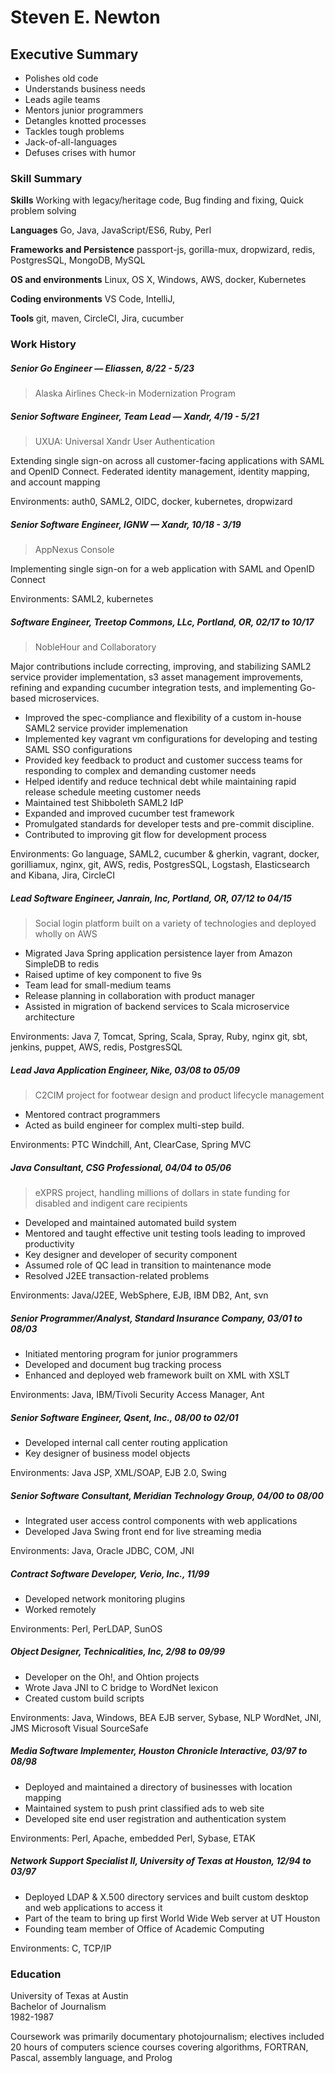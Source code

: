 # Steven E. Newton

## Executive Summary

* Polishes old code
* Understands business needs
* Leads agile teams
* Mentors junior programmers
* Detangles knotted processes
* Tackles tough problems
* Jack-of-all-languages
* Defuses crises with humor

### Skill Summary

**Skills** Working with legacy/heritage code, Bug finding and fixing, Quick problem solving

**Languages** Go, Java, JavaScript/ES6, Ruby, Perl

**Frameworks and Persistence** passport-js, gorilla-mux, dropwizard, redis, PostgresSQL, MongoDB, MySQL

**OS and environments** Linux, OS X, Windows, AWS, docker, Kubernetes

**Coding environments** VS Code, IntelliJ, 

**Tools** git, maven, CircleCI, Jira, cucumber

### Work History

##### Senior Go Engineer — Eliassen, 8/22 - 5/23

> Alaska Airlines Check-in Modernization Program

##### Senior Software Engineer, Team Lead — Xandr, 4/19 - 5/21

> UXUA: Universal Xandr User Authentication

Extending single sign-on across all customer-facing applications with SAML and OpenID Connect. Federated identity management, identity mapping, and account mapping

Environments: auth0, SAML2, OIDC, docker, kubernetes, dropwizard

##### Senior Software Engineer, IGNW — Xandr, 10/18 - 3/19

> AppNexus Console

Implementing single sign-on for a web application with SAML and OpenID Connect

Environments: SAML2, kubernetes

##### Software Engineer, Treetop Commons, LLc, Portland, OR, 02/17 to 10/17

> NobleHour and Collaboratory

Major contributions include correcting, improving, and stabilizing SAML2 service provider implementation, s3 asset management improvements, refining and expanding cucumber integration tests, and implementing Go-based microservices.

* Improved the spec-compliance and flexibility of a custom in-house SAML2 service provider implemenation
* Implemented key vagrant vm configurations for developing and testing SAML SSO configurations
* Provided key feedback to product and customer success teams for responding to complex and demanding customer needs
* Helped identify and reduce technical debt while maintaining rapid release schedule meeting customer needs
* Maintained test Shibboleth SAML2 IdP
* Expanded and improved cucumber test framework
* Promulgated standards for developer tests and pre-commit discipline.
* Contributed to improving git flow for development process

Environments: Go language, SAML2, cucumber & gherkin, vagrant, docker, gorilliamux, nginx, git, AWS, redis, PostgresSQL, Logstash, Elasticsearch and Kibana, Jira, CircleCI

##### Lead Software Engineer, Janrain, Inc, Portland, OR, 07/12 to 04/15

> Social login platform built on a variety of technologies and deployed wholly on AWS

* Migrated Java Spring application persistence layer from Amazon SimpleDB to redis
* Raised  uptime of key component to five 9s
* Team lead for small-medium teams
* Release planning in collaboration with product manager
* Assisted in migration of backend services to Scala microservice architecture

Environments: Java 7, Tomcat,  Spring, Scala, Spray, Ruby, nginx git, sbt, jenkins, puppet, AWS, redis, PostgresSQL

##### Lead Java Application Engineer, Nike, 03/08 to 05/09

> C2CIM project for footwear design and product lifecycle management
* Mentored contract programmers
* Acted as build engineer for complex multi-step build.

Environments: PTC Windchill, Ant, ClearCase, Spring MVC

##### Java Consultant, CSG Professional, 04/04 to 05/06

> eXPRS project, handling millions of dollars in state funding for disabled and indigent care recipients

* Developed and maintained automated build system
* Mentored and taught effective unit testing tools leading to improved productivity
* Key designer and developer of security component
* Assumed role of QC lead in transition to maintenance mode
* Resolved J2EE transaction-related problems

Environments: Java/J2EE, WebSphere, EJB, IBM DB2, Ant, svn

##### Senior Programmer/Analyst, Standard Insurance Company, 03/01 to 08/03

* Initiated mentoring program for junior programmers
* Developed and document bug tracking process
* Enhanced and deployed web framework built on XML with XSLT

Environments: Java, IBM/Tivoli Security Access Manager, Ant

##### Senior Software Engineer, Qsent, Inc., 08/00 to 02/01

* Developed internal call center routing application
* Key designer of business model objects

Environments: Java JSP, XML/SOAP, EJB 2.0, Swing

##### Senior Software Consultant, Meridian Technology Group, 04/00 to 08/00

* Integrated user access control components with web applications
* Developed Java Swing front end for live streaming media

Environments: Java, Oracle JDBC, COM, JNI

##### Contract Software Developer, Verio, Inc., 11/99

* Developed network monitoring plugins
* Worked remotely

Environments: Perl, PerLDAP, SunOS

##### Object Designer, Technicalities, Inc, 2/98 to 09/99

* Developer on the Oh!, and Ohtion projects
* Wrote Java JNI to C bridge to WordNet lexicon
* Created custom build scripts

Environments: Java, Windows,  BEA EJB server, Sybase, NLP WordNet, JNI, JMS Microsoft Visual SourceSafe

##### Media Software Implementer, Houston Chronicle Interactive, 03/97 to 08/98

* Deployed and maintained a directory of businesses with location mapping
* Maintained system to push print classified ads to web site
* Developed site end user registration and authentication system

Environments: Perl, Apache, embedded Perl, Sybase, ETAK

##### Network Support Specialist II, University of Texas at Houston, 12/94 to 03/97

* Deployed LDAP & X.500 directory services and built custom desktop and web applications to access it
* Part of the team to bring up first World Wide Web server at UT Houston
* Founding team member of Office of Academic Computing

Environments: C, TCP/IP

### Education

University of Texas at Austin    
Bachelor of Journalism    
1982-1987    

Coursework was primarily documentary photojournalism; electives included 20 hours of computers science courses covering algorithms, FORTRAN, Pascal, assembly language, and Prolog
